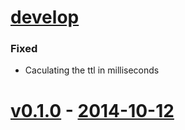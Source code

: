 # [develop](https://github.com/mojolingo/mojo-auth.js)
### Fixed
- Caculating the ttl in milliseconds

# [v0.1.0](https://github.com/mojolingo/mojo-auth.js/compare/c8686b66a4c3950e1fa0c7601c52ef6e19d9bf82...v0.1.0) - [2014-10-12](https://www.npmjs.org/package/mojo-auth.js/0.1.0)
